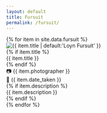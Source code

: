 ```yaml
---
layout: default
title: Fursuit
permalink: /fursuit/
---
```

<div class="fursuit-grid">
  {% for item in site.data.fursuit %}
    <div class="grid-item fade-in" tabindex="0">
      <img src="{{ site.baseurl }}{{ item.image }}" alt="{{ item.title | default:'Loyn Fursuit' }}">
      <div class="overlay">
        {% if item.title %}
        <div class="title">{{ item.title }}</div>
        {% endif %}
        <div class="photographer">📷 {{ item.photographer }}</div>
        <div class="date">📅 {{ item.date_taken }}</div>
        {% if item.description %}
        <div class="description">{{ item.description }}</div>
        {% endif %}
      </div>
    </div>
  {% endfor %}
</div>

<script src="/assets/js/gallery.js"></script>
